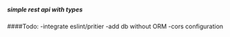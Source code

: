 ##### simple rest api with types

####Todo:
-integrate eslint/pritier
-add db without ORM
-cors configuration 